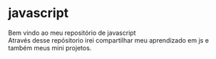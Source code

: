 # javascript

Bem vindo ao meu repositório de javascript <br> 
Através desse repósitorio irei compartilhar meu aprendizado em js e também meus mini projetos.
 
